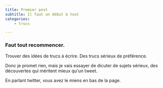 ```yaml
---
title: Premier post
subtitle: Il faut un début à tout
categories:
    - trucs

---
```

### Faut tout recommencer.

Trouver des idées de trucs à écrire. Des trucs sérieux de préférence.

Donc je promet rien, mais je vais essayer de dicuter de sujets sérieux, des découvertes qui méritent mieux qu'un tweet.

En parlant twitter, vous avez le miens en bas de la page.


